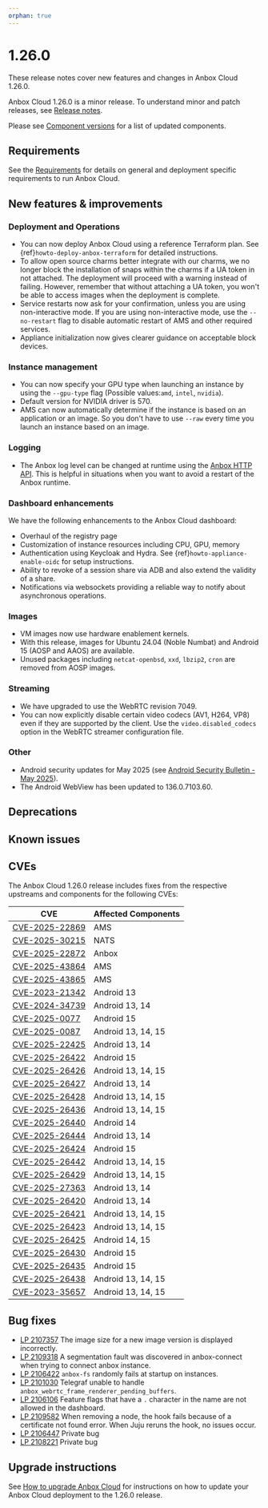 ```yaml
---
orphan: true
---
```

# 1.26.0

These release notes cover new features and changes in Anbox Cloud 1.26.0.

Anbox Cloud 1.26.0 is a minor release. To understand minor and patch releases, see [Release notes](https://documentation.ubuntu.com/anbox-cloud/en/latest/reference/release-notes/release-notes).

Please see [Component versions](https://documentation.ubuntu.com/anbox-cloud/en/latest/reference/component-versions/) for a list of updated components.

## Requirements

See the [Requirements](https://documentation.ubuntu.com/anbox-cloud/en/latest/reference/requirements/) for details on general and deployment specific requirements to run Anbox Cloud.

## New features & improvements

### Deployment and Operations

* You can now deploy Anbox Cloud using a reference Terraform plan. See {ref}`howto-deploy-anbox-terraform` for detailed instructions.
* To allow open source charms better integrate with our charms, we no longer block the installation of snaps within the charms if a UA token in not attached. The deployment will proceed with a warning instead of failing. However, remember that without attaching a UA token, you won't be able to access images when the deployment is complete.<!--AC-3308-->
* Service restarts now ask for your confirmation, unless you are using non-interactive mode. If you are using non-interactive mode, use the `--no-restart` flag to disable automatic restart of AMS and other required services.<!--AC-3283-->
* Appliance initialization now gives clearer guidance on acceptable block devices.<!--AC-3321-->

### Instance management

* You can now specify your GPU type when launching an instance by using the `--gpu-type` flag (Possible values:`amd`, `intel`, `nvidia`).<!--AC-3259-->
* Default version for NVIDIA driver is 570.<!--AC-3246-->
* AMS can now automatically determine if the instance is based on an application or an image. So you don't have to use `--raw` every time you launch an instance based on an image.<!--AC-3192-->

### Logging

* The Anbox log level can be changed at runtime using the [Anbox HTTP API](https://documentation.ubuntu.com/anbox-cloud/reference/api-reference/anbox-https-api/). This is helpful in situations when you want to avoid a restart of the Anbox runtime.<!--AC-3183-->

### Dashboard enhancements

We have the following enhancements to the Anbox Cloud dashboard:

* Overhaul of the registry page
* Customization of instance resources including CPU, GPU, memory
* Authentication using Keycloak and Hydra. See {ref}`howto-appliance-enable-oidc` for setup instructions.
* Ability to revoke of a session share via ADB and also extend the validity of a share.
* Notifications via websockets providing a reliable way to notify about asynchronous operations.

### Images

* VM images now use hardware enablement kernels.<!--AC-3304-->
* With this release, images for Ubuntu 24.04 (Noble Numbat) and Android 15 (AOSP and AAOS) are available.
* Unused packages including `netcat-openbsd`, `xxd`, `lbzip2`, `cron` are removed from AOSP images.<!--AC-3158-->

### Streaming

* We have upgraded to use the WebRTC revision 7049.<!--AC-3310-->
* You can now explicitly disable certain video codecs (AV1, H264, VP8) even if they are supported by the client. Use the `video.disabled_codecs` option in the WebRTC streamer configuration file.<!--AC-3314-->

### Other

* Android security updates for May 2025 (see [Android Security Bulletin - May 2025](https://source.android.com/docs/security/bulletin/2025-05-01)).<!--AC-3176-->
* The Android WebView has been updated to 136.0.7103.60.<!--AC-3316-->

## Deprecations


## Known issues


## CVEs

The Anbox Cloud 1.26.0 release includes fixes from the respective upstreams and components for the following CVEs:

| CVE | Affected Components |
|-----|---------------------|
| [CVE-2025-22869](https://nvd.nist.gov/vuln/detail/CVE-2025-22869) | AMS |
| [CVE-2025-30215](https://nvd.nist.gov/vuln/detail/CVE-2025-30215) | NATS |
| [CVE-2025-22872](https://nvd.nist.gov/vuln/detail/CVE-2025-22872) | Anbox |
| [CVE-2025-43864](https://nvd.nist.gov/vuln/detail/CVE-2025-43864) | AMS |
| [CVE-2025-43865](https://nvd.nist.gov/vuln/detail/CVE-2025-43865) | AMS |
| [CVE-2023-21342](https://source.android.com/docs/security/bulletin/2025-05-01) |Android 13 |
| [CVE-2024-34739](https://source.android.com/docs/security/bulletin/2025-05-01) |Android 13, 14 |
| [CVE-2025-0077](https://source.android.com/docs/security/bulletin/2025-05-01) |Android 15 |
| [CVE-2025-0087](https://source.android.com/docs/security/bulletin/2025-05-01) |Android 13, 14, 15 |
| [CVE-2025-22425](https://source.android.com/docs/security/bulletin/2025-05-01) |Android 13, 14 |
| [CVE-2025-26422](https://source.android.com/docs/security/bulletin/2025-05-01) |Android 15 |
| [CVE-2025-26426](https://source.android.com/docs/security/bulletin/2025-05-01) |Android 13, 14, 15 |
| [CVE-2025-26427](https://source.android.com/docs/security/bulletin/2025-05-01) |Android 13, 14 |
| [CVE-2025-26428](https://source.android.com/docs/security/bulletin/2025-05-01) |Android 13, 14, 15 |
| [CVE-2025-26436](https://source.android.com/docs/security/bulletin/2025-05-01) |Android 13, 14, 15 |
| [CVE-2025-26440](https://source.android.com/docs/security/bulletin/2025-05-01) |Android 14 |
| [CVE-2025-26444](https://source.android.com/docs/security/bulletin/2025-05-01) |Android 13, 14 |
| [CVE-2025-26424](https://source.android.com/docs/security/bulletin/2025-05-01) |Android 15 |
| [CVE-2025-26442](https://source.android.com/docs/security/bulletin/2025-05-01) |Android 13, 14, 15 |
| [CVE-2025-26429](https://source.android.com/docs/security/bulletin/2025-05-01) |Android 13, 14, 15 |
| [CVE-2025-27363](https://source.android.com/docs/security/bulletin/2025-05-01) |Android 13, 14 |
| [CVE-2025-26420](https://source.android.com/docs/security/bulletin/2025-05-01) |Android 13, 14 |
| [CVE-2025-26421](https://source.android.com/docs/security/bulletin/2025-05-01) |Android 13, 14, 15 |
| [CVE-2025-26423](https://source.android.com/docs/security/bulletin/2025-05-01) |Android 13, 14, 15 |
| [CVE-2025-26425](https://source.android.com/docs/security/bulletin/2025-05-01) |Android 14, 15 |
| [CVE-2025-26430](https://source.android.com/docs/security/bulletin/2025-05-01) |Android 15 |
| [CVE-2025-26435](https://source.android.com/docs/security/bulletin/2025-05-01) |Android 15 |
| [CVE-2025-26438](https://source.android.com/docs/security/bulletin/2025-05-01) |Android 13, 14, 15 |
| [CVE-2023-35657](https://source.android.com/docs/security/bulletin/2025-05-01) |Android 13, 14, 15 |

## Bug fixes

* [LP 2107357](https://bugs.launchpad.net/anbox-cloud/+bug/2107357) The image size for a new image version is displayed incorrectly.
* [LP 2109318](https://bugs.launchpad.net/anbox-cloud/+bug/2109318) A segmentation fault was discovered in anbox-connect when trying to connect anbox instance.
* [LP 2106422](https://bugs.launchpad.net/anbox-cloud/+bug/2106422) `anbox-fs` randomly fails at startup on instances.
* [LP 2101030](https://bugs.launchpad.net/anbox-cloud/+bug/2101030) Telegraf unable to handle `anbox_webrtc_frame_renderer_pending_buffers`.
* [LP 2106106](https://bugs.launchpad.net/anbox-cloud/+bug/2106106) Feature flags that have a `.` character in the name are not allowed in the dashboard.
* [LP 2109582](https://bugs.launchpad.net/anbox-cloud/+bug/2109582) When removing a node, the hook fails because of a certificate not found error. When Juju reruns the hook, no issues occur.
* [LP 2106447](https://bugs.launchpad.net/anbox-cloud/+bug/2106447) Private bug
* [LP 2108221](https://bugs.launchpad.net/anbox-cloud/+bug/2108221) Private bug

## Upgrade instructions

See [How to upgrade Anbox Cloud](https://documentation.ubuntu.com/anbox-cloud/en/latest/howto/update/upgrade-anbox/#howto-upgrade-anbox-cloud) for instructions on how to update your Anbox Cloud deployment to the 1.26.0 release.
